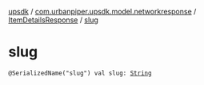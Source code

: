 [upsdk](../../index.md) / [com.urbanpiper.upsdk.model.networkresponse](../index.md) / [ItemDetailsResponse](index.md) / [slug](./slug.md)

# slug

`@SerializedName("slug") val slug: `[`String`](https://kotlinlang.org/api/latest/jvm/stdlib/kotlin/-string/index.html)